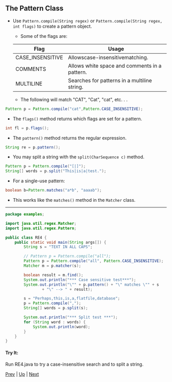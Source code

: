 ## The Pattern Class

* Use `Pattern.compile(String regex)` or `Pattern.compile(String regex, int flags)` to create a pattern object.

  * Some of the flags are:

  |Flag|Usage|
  |---|---|
  |CASE_INSENSITIVE|Allowscase-insensitivematching.|
  |COMMENTS|Allows white space and comments in a pattern.|
  |MULTILINE|Searches for patterns in a multiline string.|

  * The following will match "CAT", "Cat", "cat", etc. . .

```java
Pattern p = Pattern.compile("cat",Pattern.CASE_INSENSITIVE);
```

* The `flags()` method returns which flags are set for a pattern.

```java
int fl = p.flags();
```

* The `pattern()` method returns the regular expression.

```java
String re = p.pattern();
```

* You may split a string with the `split(CharSequence c)` method.

```java
Pattern p = Pattern.compile("[|]"); 
String[] words = p.split("This|is|a|test.");￼
```

* For a single-use pattern:

```java
boolean b=Pattern.matches("a*b", "aaaab");
```

* This works like the `matches()` method in the `Matcher` class.

<hr>

```java
package examples;

import java.util.regex.Matcher;
import java.util.regex.Pattern;

public class RE4 {
    public static void main(String args[]) {
        String s = "TEXT IN ALL CAPS";

        // Pattern p = Pattern.compile("all");
        Pattern p = Pattern.compile("all", Pattern.CASE_INSENSITIVE);
        Matcher m = p.matcher(s);

        boolean result = m.find();
        System.out.println("*** Case sensitive test***");
        System.out.println("\"" + p.pattern() + "\" matches \"" + s
                + "\" --> " + result);

        s = "Perhaps,this,is,a,flatfile,database";
        p = Pattern.compile(",");
        String[] words = p.split(s);

        System.out.println("*** Split test ***");
        for (String word : words) {
            System.out.println(word);
        }
    }
}

```

#### Try It:
Run RE4.java to try a case-insensitive search and to split a string.

[Prev](PatternMatchingandRegularExpressions.md) | [Up](../README.md) | [Next](TheMatcherClass.md)

